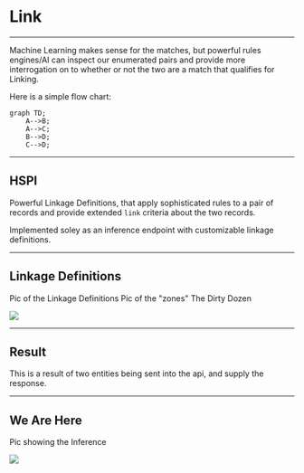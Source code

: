 <!-- .slide: data-background="#00bbb1" -->
# Link <!-- .element: class="r-fit-text" -->

---

Machine Learning makes sense for the matches, but powerful rules engines/AI can inspect our enumerated pairs and provide more interrogation on to whether or not the two are a match that qualifies for Linking.

Here is a simple flow chart:

```mermaid
graph TD;
    A-->B;
    A-->C;
    B-->D;
    C-->D;
```

---
<!-- .slide: data-background="#00bbb1" -->

## HSPI

Powerful Linkage Definitions, that apply sophisticated rules to a pair of records and provide extended `link` criteria about the two records.

Implemented soley as an inference endpoint with customizable linkage definitions.


---
<!-- .slide: data-background="#00bbb1" -->
## Linkage Definitions

Pic of the Linkage Definitions
Pic of the "zones"
The Dirty Dozen

 <img src="{{asset_folder}}/pholder.png" />


---
<!-- .slide: data-background="#00bbb1" -->

## Result
This is a result of two entities being sent into the api, and supply the response.

---
<!-- .slide: data-background="#00bbb1" -->

## We Are Here

Pic showing the Inference

 <img src="{{asset_folder}}/pholder.png" />

